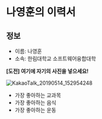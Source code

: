 # 나영훈의 이력서

## 정보
- 이름: 나영훈
- 소속: 한림대학교 소프트웨어융합대학


**[도전] 여기에 자기의 사진을 넣으세요!**

![KakaoTalk_20190514_152954248](https://user-images.githubusercontent.com/38518648/57675862-18684200-765e-11e9-91d1-984689eb1ef0.jpg)


- 가장 좋아하는 교과목
- 가장 좋아하는 음식
- 가장 좋아하는 운동

